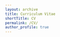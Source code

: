 ```yaml
---
layout: archive
title: Curriculum Vitae
shortTitle: CV
permalink: /CV/
author_profile: true
---
```


<object data="../files/RudolerCV.pdf" width="1000" height="1000" type='application/pdf'></object>

